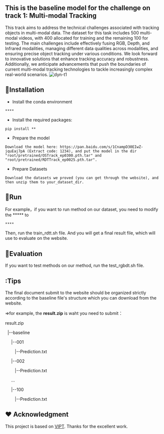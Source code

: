 ## This is the baseline model for the challenge on track 1: Multi-modal Tracking

This track aims to address the technical challenges associated with tracking objects in multi-modal data. The dataset for this task includes 500 multi-modal videos, with 400 allocated for training and the remaining 100 for testing. The main challenges include effectively fusing RGB, Depth, and Infrared modalities, managing different data qualities across modalities, and ensuring precise object tracking under various conditions. We look forward to innovative solutions that enhance tracking accuracy and robustness. Additionally, we anticipate advancements that push the boundaries of current multi-modal tracking technologies to tackle increasingly complex real-world scenarios.
![dyn-t1](https://github.com/user-attachments/assets/857eab82-b190-4591-b558-517f00c72a1c)

## :bookmark_tabs:Installation
* Install the conda environment
```
****
```
* Install the required packages:
```
pip install **
```
* Prepare the model
```
Download the model here: https://pan.baidu.com/s/1CnampD30EIwZ-jquEaj7pA (Extract code: 1234), and put the model in the dir "root/pretrained/OSTrack_ep0300.pth.tar" and "root/pretrained/RDTTrack_ep0025.pth.tar".
```
* Prepare Datasets
```
Download the datasets we proved (you can get through the website), and then unzip them to your_dataset_dir.
```

## :car:Run
For example，if you want to run method on our dataset, you need to modify the ***** to
```
****
```
Then, run the train_rdtt.sh file. And you will get a final result file, which will use to evaluate on the website.

## :car:Evaluation
If you want to test methods on our method, run the test_rgbdt.sh file. 

## :Tips
The final document submit to the website should be organized strictly according to the baseline file's structure which you can download from the website.

=>for example, the  **result.zip**  is waht you need to submit：

<p>result.zip</p>
<p>&nbsp&nbsp|--baseline</p>
<p>&nbsp&nbsp&nbsp&nbsp&nbsp|--001</p>
<p>&nbsp&nbsp&nbsp&nbsp&nbsp&nbsp&nbsp&nbsp|--Prediction.txt</p>
<p>&nbsp&nbsp&nbsp&nbsp&nbsp|--002</p>
<p>&nbsp&nbsp&nbsp&nbsp&nbsp&nbsp&nbsp&nbsp|--Prediction.txt</p>
<p>&nbsp&nbsp&nbsp&nbsp&nbsp...</p>
<p>&nbsp&nbsp&nbsp&nbsp&nbsp|--100</p>
<p>&nbsp&nbsp&nbsp&nbsp&nbsp&nbsp&nbsp&nbsp|--Prediction.txt</p>

## :hearts: Acknowledgment
This project is based on [VIPT](https://github.com/jiawen-zhu/ViPT ).
Thanks for the excellent work.


